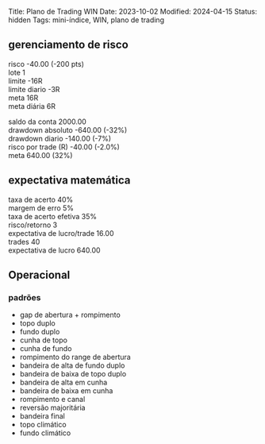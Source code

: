 Title: Plano de Trading WIN
Date: 2023-10-02
Modified: 2024-04-15
Status: hidden
Tags: mini-índice, WIN, plano de trading

## gerenciamento de risco

risco 	-40.00 (-200 pts)   
lote 	1   
limite 	-16R   
limite diario 	-3R   
meta 	 16R   
meta diária 	6R   
    
saldo da conta 	2000.00  
drawdown absoluto 	-640.00 (-32%)  
drawdown diario 	-140.00 (-7%)  
risco por trade (R) 	-40.00 (-2.0%)  
meta  	640.00 (32%)  
  
## expectativa matemática

taxa de acerto 	40%    
margem de erro	5%  
taxa de acerto efetiva	35%  
risco/retorno 	3    
expectativa de lucro/trade 	16.00    
trades 	40  
expectativa de lucro 	640.00
    

## Operacional

### padrões

* gap de abertura + rompimento  
* topo duplo
* fundo duplo
* cunha de topo
* cunha de fundo
* rompimento do range de abertura
* bandeira de alta de fundo duplo
* bandeira de baixa de topo duplo
* bandeira de alta em cunha
* bandeira de baixa em cunha
* rompimento e canal
* reversão majoritária
* bandeira final
* topo climático
* fundo climático
